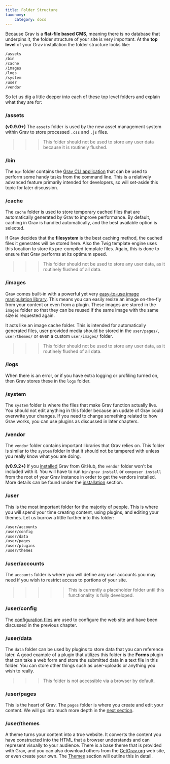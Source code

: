 ```yaml
---
title: Folder Structure
taxonomy:
    category: docs
---
```


Because Grav is a **flat-file based CMS**, meaning there is no database that underpins it, the folder structure of your site is very important.  At the **top level** of your Grav installation the folder structure looks like:

```bash
/assets
/bin
/cache
/images
/logs
/system
/user
/vendor
```

So let us dig a little deeper into each of these top level folders and explain what they are for:

### /assets

**(v0.9.0+)** The `assets` folder is used by the new asset management system within Grav to store processed `.css` and `.js` files.

>>> This folder should not be used to store any user data because it is routinely flushed.

### /bin

The `bin` folder contains the [Grav CLI application](../../advanced/grav-cli) that can be used to perform some handy tasks from the command line.  This is a relatively advanced feature primarily intended for developers, so will set-aside this topic for later discussion.

### /cache

The `cache` folder is used to store temporary cached files that are automatically generated by Grav to improve performance.  By default, caching in Grav is handled automatically, and the best available option is selected.

If Grav decides that the **filesystem** is the best caching method, the cached files it generates will be stored here.  Also the Twig template engine uses this location to store its pre-compiled template files.  Again, this is done to ensure that Grav performs at its optimum speed.

>>> This folder should not be used to store any user data, as it routinely flushed of all data.

### /images

Grav comes built-in with a powerful yet very [easy-to-use image manipulation library](../../content/media).  This means you can easily resize an image on-the-fly from your content or even from a plugin.  These images are stored in the `images` folder so that they can be reused if the same image with the same size is requested again.

It acts like an image cache folder.  This is intended for automatically generated files, user provided media should be stored in the `user/pages/`, `user/themes/` or even a custom `user/images/` folder.

>>> This folder should not be used to store any user data, as it routinely flushed of all data.

### /logs

When there is an error, or if you have extra logging or profiling turned on, then Grav stores these in the `logs` folder.

### /system

The `system` folder is where the files that make Grav function actually live.  You should not edit anything in this folder because an update of Grav could overwrite your changes.  If you need to change something related to how Grav works, you can use plugins as discussed in later chapters.

### /vendor

The `vendor` folder contains important libraries that Grav relies on.  This folder is similar to the `system` folder in that it should not be tampered with unless you really know what you are doing.

**(v0.9.2+)**  If you [installed](../installation) Grav from GitHub, the `vendor` folder won't be included with it. You will have to run `bin/grav install` or `composer install` from the root of your Grav instance in order to get the vendors installed. More details can be found under the [installation](../installation) section.

### /user

This is the most important folder for the majority of people. This is where you will spend your time creating content, using plugins, and editing your themes. Let us burrow a little further into this folder:

```bash
/user/accounts
/user/config
/user/data
/user/pages
/user/plugins
/user/themes
```

### /user/accounts

The `accounts` folder is where you will define any user accounts you may need if you wish to restrict access to portions of your site.

>>>>> This is currently a placeholder folder until this functionality is fully developed.

### /user/config

The [configuration files](../grav-configuration) are used to configure the web site and have been discussed in the previous chapter.

### /user/data

The `data` folder can be used by plugins to store data that you can reference later.  A good example of a plugin that utilizes this folder is the **Forms** plugin that can take a web form and store the submitted data in a text file in this folder.  You can store other things such as user-uploads or anything you wish to really.

>>> This folder is not accessible via a browser by default.

### /user/pages

This is the heart of Grav. The `pages` folder is where you create and edit your content.  We will go into much more depth in the [next section](../../content).

### /user/themes

A theme turns your content into a true website.  It converts the content you have constructed into the HTML that a browser understands and can represent visually to your audience.  There is a base theme that is provided with Grav, and you can also download others from the [GetGrav.org](http://getgrav.org) web site, or even create your own.  The [Themes](../../themes) section will outline this in detail.
